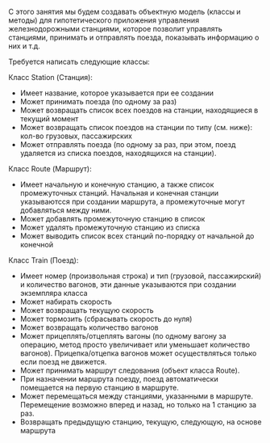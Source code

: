 С этого занятия мы будем создавать объектную модель (классы и методы) для гипотетического приложения управления железнодорожными станциями, которое позволит управлять станциями, принимать и отправлять поезда, показывать информацию о них и т.д.

Требуется написать следующие классы:

Класс Station (Станция):
- Имеет название, которое указывается при ее создании
- Может принимать поезда (по одному за раз)
- Может возвращать список всех поездов на станции, находящиеся в текущий момент
- Может возвращать список поездов на станции по типу (см. ниже): кол-во грузовых, пассажирских
- Может отправлять поезда (по одному за раз, при этом, поезд удаляется из списка поездов, находящихся на станции).

Класс Route (Маршрут):
- Имеет начальную и конечную станцию, а также список промежуточных станций. Начальная и конечная станции указываютсся при создании маршрута, а промежуточные могут добавляться между ними.
- Может добавлять промежуточную станцию в список
- Может удалять промежуточную станцию из списка
- Может выводить список всех станций по-порядку от начальной до конечной

Класс Train (Поезд):
- Имеет номер (произвольная строка) и тип (грузовой, пассажирский) и количество вагонов, эти данные указываются при создании экземпляра класса
- Может набирать скорость
- Может возвращать текущую скорость
- Может тормозить (сбрасывать скорость до нуля)
- Может возвращать количество вагонов
- Может прицеплять/отцеплять вагоны (по одному вагону за операцию, метод просто увеличивает или уменьшает количество вагонов). Прицепка/отцепка вагонов может осуществляться только если поезд не движется.
- Может принимать маршрут следования (объект класса Route).
- При назначении маршрута поезду, поезд автоматически помещается на первую станцию в маршруте.
- Может перемещаться между станциями, указанными в маршруте. Перемещение возможно вперед и назад, но только на 1 станцию за раз.
- Возвращать предыдущую станцию, текущую, следующую, на основе маршрута
